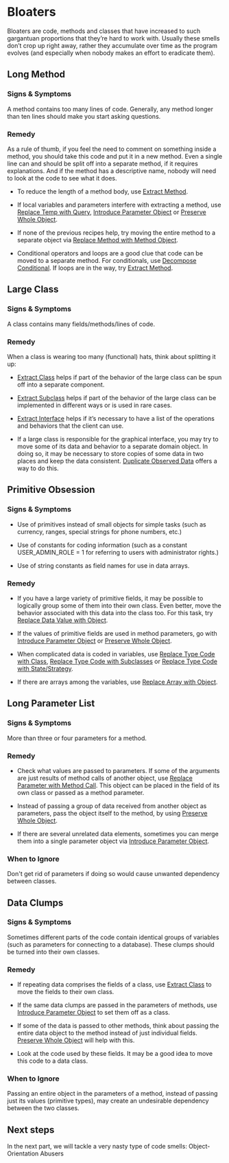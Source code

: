 # Bloaters

Bloaters are code, methods and classes that have increased to such gargantuan proportions that they’re hard to work with. Usually these smells don’t crop up right away, rather they accumulate over time as the program evolves (and especially when nobody makes an effort to eradicate them).

## Long Method

### Signs & Symptoms

A method contains too many lines of code. Generally, any method longer than ten lines should make you start asking questions.

### Remedy

As a rule of thumb, if you feel the need to comment on something inside a method, you should take this code and put it in a new method. Even a single line can and should be split off into a separate method, if it requires explanations. And if the method has a descriptive name, nobody will need to look at the code to see what it does.

- To reduce the length of a method body, use [Extract Method](https://refactoring.guru/extract-method).

- If local variables and parameters interfere with extracting a method, use [Replace Temp with Query](https://refactoring.guru/replace-temp-with-query), [Introduce Parameter Object](https://refactoring.guru/introduce-parameter-object) or [Preserve Whole Object](https://refactoring.guru/preserve-whole-object).

- If none of the previous recipes help, try moving the entire method to a separate object via [Replace Method with Method Object](https://refactoring.guru/replace-method-with-method-object).

- Conditional operators and loops are a good clue that code can be moved to a separate method. For conditionals, use [Decompose Conditional](https://refactoring.guru/decompose-conditional). If loops are in the way, try [Extract Method](https://refactoring.guru/extract-method).

## Large Class

### Signs & Symptoms

A class contains many fields/methods/lines of code.

### Remedy

When a class is wearing too many (functional) hats, think about splitting it up:

- [Extract Class](https://refactoring.guru/extract-class) helps if part of the behavior of the large class can be spun off into a separate component.

- [Extract Subclass](https://refactoring.guru/extract-subclass) helps if part of the behavior of the large class can be implemented in different ways or is used in rare cases.

- [Extract Interface](https://refactoring.guru/extract-interface) helps if it’s necessary to have a list of the operations and behaviors that the client can use.

- If a large class is responsible for the graphical interface, you may try to move some of its data and behavior to a separate domain object. In doing so, it may be necessary to store copies of some data in two places and keep the data consistent. [Duplicate Observed Data](https://refactoring.guru/duplicate-observed-data) offers a way to do this.

## Primitive Obsession

### Signs & Symptoms

- Use of primitives instead of small objects for simple tasks (such as currency, ranges, special strings for phone numbers, etc.)

- Use of constants for coding information (such as a constant USER_ADMIN_ROLE = 1 for referring to users with administrator rights.)

- Use of string constants as field names for use in data arrays.

### Remedy

- If you have a large variety of primitive fields, it may be possible to logically group some of them into their own class. Even better, move the behavior associated with this data into the class too. For this task, try [Replace Data Value with Object](https://refactoring.guru/replace-data-value-with-object).

- If the values of primitive fields are used in method parameters, go with [Introduce Parameter Object](https://refactoring.guru/introduce-parameter-object) or [Preserve Whole Object](https://refactoring.guru/preserve-whole-object).

- When complicated data is coded in variables, use [Replace Type Code with Class](https://refactoring.guru/replace-type-code-with-class), [Replace Type Code with Subclasses](https://refactoring.guru/replace-type-code-with-subclasses) or [Replace Type Code with State/Strategy](https://refactoring.guru/replace-type-code-with-state-strategy).

- If there are arrays among the variables, use [Replace Array with Object](https://refactoring.guru/replace-array-with-object).

## Long Parameter List

### Signs & Symptoms

More than three or four parameters for a method.

### Remedy

- Check what values are passed to parameters. If some of the arguments are just results of method calls of another object, use [Replace Parameter with Method Call](https://refactoring.guru/replace-parameter-with-method-call). This object can be placed in the field of its own class or passed as a method parameter.

- Instead of passing a group of data received from another object as parameters, pass the object itself to the method, by using [Preserve Whole Object](https://refactoring.guru/preserve-whole-object).

- If there are several unrelated data elements, sometimes you can merge them into a single parameter object via [Introduce Parameter Object](https://refactoring.guru/introduce-parameter-object).

### When to Ignore

Don't get rid of parameters if doing so would cause unwanted dependency between classes.

## Data Clumps

### Signs & Symptoms

Sometimes different parts of the code contain identical groups of variables (such as parameters for connecting to a database). These clumps should be turned into their own classes.

### Remedy

- If repeating data comprises the fields of a class, use [Extract Class](https://refactoring.guru/extract-class) to move the fields to their own class.

- If the same data clumps are passed in the parameters of methods, use [Introduce Parameter Object](https://refactoring.guru/introduce-parameter-object) to set them off as a class.

- If some of the data is passed to other methods, think about passing the entire data object to the method instead of just individual fields. [Preserve Whole Object](https://refactoring.guru/preserve-whole-object) will help with this.

- Look at the code used by these fields. It may be a good idea to move this code to a data class.

### When to Ignore

Passing an entire object in the parameters of a method, instead of passing just its values (primitive types), may create an undesirable dependency between the two classes.

## Next steps

In the next part, we will tackle a very nasty type of code smells: Object-Orientation Abusers
